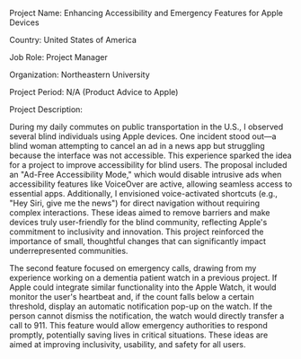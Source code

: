 Project Name: Enhancing Accessibility and Emergency Features for Apple Devices

Country: United States of America

Job Role: Project Manager

Organization: Northeastern University 

Project Period: N/A (Product Advice to Apple)

Project Description:

During my daily commutes on public transportation in the U.S., I observed several blind individuals using Apple devices. One incident stood out—a blind woman attempting to cancel an ad in a news app but struggling because the interface was not accessible. This experience sparked the idea for a project to improve accessibility for blind users. The proposal included an "Ad-Free Accessibility Mode," which would disable intrusive ads when accessibility features like VoiceOver are active, allowing seamless access to essential apps. Additionally, I envisioned voice-activated shortcuts (e.g., "Hey Siri, give me the news") for direct navigation without requiring complex interactions. These ideas aimed to remove barriers and make devices truly user-friendly for the blind community, reflecting Apple's commitment to inclusivity and innovation. This project reinforced the importance of small, thoughtful changes that can significantly impact underrepresented communities.

The second feature focused on emergency calls, drawing from my experience working on a dementia patient watch in a previous project. If Apple could integrate similar functionality into the Apple Watch, it would monitor the user's heartbeat and, if the count falls below a certain threshold, display an automatic notification pop-up on the watch. If the person cannot dismiss the notification, the watch would directly transfer a call to 911. This feature would allow emergency authorities to respond promptly, potentially saving lives in critical situations. These ideas are aimed at improving inclusivity, usability, and safety for all users.
